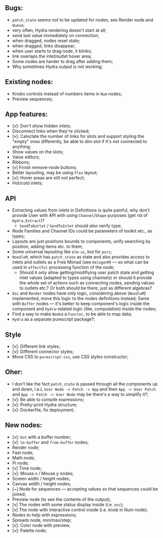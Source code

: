 ## Bugs:

* `patch_state` seems not to be updated for nodes, see Render node and `Queue`;
* very often, Hydra rendering doesn't start at all;
* send last value immediately on connection;
* when dragged, nodes reset state;
* when dragged, links disappear;
* when user starts to drag node, it blinks;
* link overlaps the inlet/outlet hover area;
* Some nodes are harder to drag after adding them;
* Why sometimes Hydra output is not working;

## Existing nodes:

* Knobs controls instead of numbers items in `Num` nodes;
* Preview sequences;

## App features:

* [v]: Don't show hidden inlets;
* Disconnect links when they're clicked;
* [v]: Caluclate the number of links for slots and support styling the "empty" ones differently, be able to dim slot if it's not connected to anything;
* Show values on the slots;
* Value editors;
* Ribbons;
* [v] Finish remove-node buttons;
* Better layouting, may be using `Flex` layout;
* [v]: Hover areas are still not perfect;
* Hot/cold inlets;

## API

* Extracting values from inlets in Definitions is quite painful, why don't provide User with API with using `Channel`/`Shape` purposes (get rid of `Hydra.Extract`)?
    * `SendToOutlet` / `SendToInlet` should also verify type;
* Node Families and Channel IDs could be parameters of toolkit etc., as types;
* Layouts are just positions bounds to components, unify searching by position, adding items etc. to them;
* Some universal layouting like `elm-ui`, but for `purs`;
* `NoodleM`, which has `patch_state` as state and also provides access to inlets and outlets as a Free Monad (see `HalogenM`) — so what can be used in `effectful` processing function of the node;
    * Should it only allow getting/modifiying user patch state and getting inlet values (adapted to types using channels) or should it provide the whole set of actions such as connecting nodes, sending values to outlets etc.? Or both should be there, just as different algebras?
* `Osc` and `Render` nodes have only logic, considering above (`NoodleM`) implemented, move this logic to the nodes definitions instead; Same with `Buffer` nodes — it's better to keep component's logic inside the component and `Hydra`-related logic (like, compulation) inside the nodes;
* Find a way to make `Node`s a `Functor`, to be able to map data;
* `Hydra` as a separate purescript package?;

## Style

* [v]: Different link styles;
* [v]: Different connector styles;
* Move CSS to `purescript-css`, use CSS styles constructor;

## Oher:

* I don't like the fact `patch_state` is passed through all the components up and down, i.e.L
    `User Node -> Patch -> App`  and then `App -> User Patch` and `App -> Patch -> User Node`
    may be there's a way to simplify it?;
* [v]: Be able to compile expressions;
* [v]: Pretty-print Hydra structure;
* [v]: Dockerfile, fix deployment;

## New nodes:

* [v]: `Out` with a buffer number;
* [v]: `to-buffer` and `from-buffer` nodes;
* Render node;
* Fast node;
* Math node;
* Pi node;
* [v] Time node;
* [v]: Mouse.x / Mouse.y nodes;
* Screen width / height nodes;
* Canvas width / height nodes;
* [~] Node for sequences — accepting values so that sequences could be joined;
* Preview node (to see the contents of the output);
* [v] The nodes with some status display inside (i.e. `osc`);
* [v] The node with interactive control inside (i.e. knob in Num node);
* Nodes to help with expressions;
* Spreads node, min/max/step;
* [v]: Color node with preview;
* [v]: Palette node;
